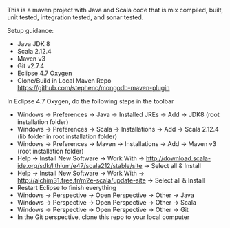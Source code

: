 This is a maven project with Java and Scala code that is mix compiled, built, unit tested, integration tested, and sonar tested.

Setup guidance:
* Java JDK 8
* Scala 2.12.4
* Maven v3
* Git v2.7.4
* Eclipse 4.7 Oxygen
* Clone/Build in Local Maven Repo https://github.com/stephenc/mongodb-maven-plugin

In Eclipse 4.7 Oxygen, do the following steps in the toolbar
* Windows -> Preferences -> Java -> Installed JREs -> Add -> JDK8 (root installation folder)
* Windows -> Preferences -> Scala -> Installations -> Add -> Scala 2.12.4 (lib folder in root installation folder)
* Windows -> Preferences -> Maven -> Installations -> Add -> Maven v3 (root installation folder)
* Help -> Install New Software -> Work With -> http://download.scala-ide.org/sdk/lithium/e47/scala212/stable/site -> Select all & Install
* Help -> Install New Software -> Work With -> http://alchim31.free.fr/m2e-scala/update-site -> Select all & Install
* Restart Eclipse to finish everything
* Windows -> Perspective -> Open Perspective -> Other -> Java
* Windows -> Perspective -> Open Perspective -> Other -> Scala
* Windows -> Perspective -> Open Perspective -> Other -> Git
* In the Git perspective, clone this repo to your local computer

